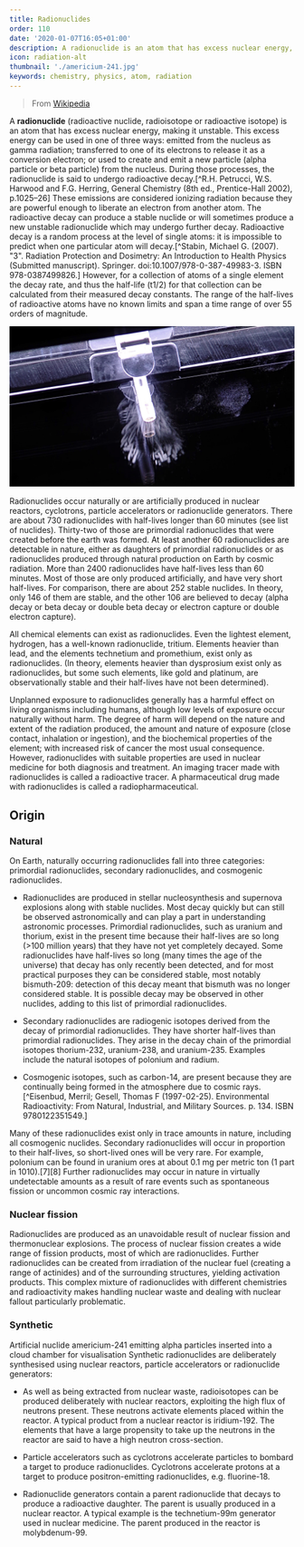```yaml
---
title: Radionuclides
order: 110
date: '2020-01-07T16:05+01:00'
description: A radionuclide is an atom that has excess nuclear energy, making it unstable
icon: radiation-alt
thumbnail: './americium-241.jpg'
keywords: chemistry, physics, atom, radiation
---
```


> From [Wikipedia](https://en.wikipedia.org/wiki/Radionuclide)

A __radionuclide__ (radioactive nuclide, radioisotope or radioactive isotope) is an atom that has excess nuclear energy, making it unstable. This excess energy can be used in one of three ways: emitted from the nucleus as gamma radiation; transferred to one of its electrons to release it as a conversion electron; or used to create and emit a new particle (alpha particle or beta particle) from the nucleus. During those processes, the radionuclide is said to undergo radioactive decay.[^R.H. Petrucci, W.S. Harwood and F.G. Herring, General Chemistry (8th ed., Prentice-Hall 2002), p.1025–26] These emissions are considered ionizing radiation because they are powerful enough to liberate an electron from another atom. The radioactive decay can produce a stable nuclide or will sometimes produce a new unstable radionuclide which may undergo further decay. Radioactive decay is a random process at the level of single atoms: it is impossible to predict when one particular atom will decay.[^Stabin, Michael G. (2007). "3". Radiation Protection and Dosimetry: An Introduction to Health Physics (Submitted manuscript). Springer. doi:10.1007/978-0-387-49983-3. ISBN 978-0387499826.] However, for a collection of atoms of a single element the decay rate, and thus the half-life (t1/2) for that collection can be calculated from their measured decay constants. The range of the half-lives of radioactive atoms have no known limits and span a time range of over 55 orders of magnitude.

![Artificial nuclide americium-241 emitting alpha particles](americium-241.jpg "Artificial nuclide americium-241 emitting alpha particles inserted into a cloud chamber for visualisation")

Radionuclides occur naturally or are artificially produced in nuclear reactors, cyclotrons, particle accelerators or radionuclide generators. There are about 730 radionuclides with half-lives longer than 60 minutes (see list of nuclides). Thirty-two of those are primordial radionuclides that were created before the earth was formed. At least another 60 radionuclides are detectable in nature, either as daughters of primordial radionuclides or as radionuclides produced through natural production on Earth by cosmic radiation. More than 2400 radionuclides have half-lives less than 60 minutes. Most of those are only produced artificially, and have very short half-lives. For comparison, there are about 252 stable nuclides. In theory, only 146 of them are stable, and the other 106 are believed to decay (alpha decay or beta decay or double beta decay or electron capture or double electron capture).

All chemical elements can exist as radionuclides. Even the lightest element, hydrogen, has a well-known radionuclide, tritium. Elements heavier than lead, and the elements technetium and promethium, exist only as radionuclides. (In theory, elements heavier than dysprosium exist only as radionuclides, but some such elements, like gold and platinum, are observationally stable and their half-lives have not been determined).

Unplanned exposure to radionuclides generally has a harmful effect on living organisms including humans, although low levels of exposure occur naturally without harm. The degree of harm will depend on the nature and extent of the radiation produced, the amount and nature of exposure (close contact, inhalation or ingestion), and the biochemical properties of the element; with increased risk of cancer the most usual consequence. However, radionuclides with suitable properties are used in nuclear medicine for both diagnosis and treatment. An imaging tracer made with radionuclides is called a radioactive tracer. A pharmaceutical drug made with radionuclides is called a radiopharmaceutical.

## Origin

### Natural
On Earth, naturally occurring radionuclides fall into three categories: primordial radionuclides, secondary radionuclides, and cosmogenic radionuclides.

- Radionuclides are produced in stellar nucleosynthesis and supernova explosions along with stable nuclides. Most decay quickly but can still be observed astronomically and can play a part in understanding astronomic processes. Primordial radionuclides, such as uranium and thorium, exist in the present time because their half-lives are so long (>100 million years) that they have not yet completely decayed. Some radionuclides have half-lives so long (many times the age of the universe) that decay has only recently been detected, and for most practical purposes they can be considered stable, most notably bismuth-209: detection of this decay meant that bismuth was no longer considered stable. It is possible decay may be observed in other nuclides, adding to this list of primordial radionuclides.

- Secondary radionuclides are radiogenic isotopes derived from the decay of primordial radionuclides. They have shorter half-lives than primordial radionuclides. They arise in the decay chain of the primordial isotopes thorium-232, uranium-238, and uranium-235. Examples include the natural isotopes of polonium and radium.

- Cosmogenic isotopes, such as carbon-14, are present because they are continually being formed in the atmosphere due to cosmic rays.[^Eisenbud, Merril; Gesell, Thomas F (1997-02-25). Environmental Radioactivity: From Natural, Industrial, and Military Sources. p. 134. ISBN 9780122351549.]

Many of these radionuclides exist only in trace amounts in nature, including all cosmogenic nuclides. Secondary radionuclides will occur in proportion to their half-lives, so short-lived ones will be very rare. For example, polonium can be found in uranium ores at about 0.1 mg per metric ton (1 part in 1010).[7][8] Further radionuclides may occur in nature in virtually undetectable amounts as a result of rare events such as spontaneous fission or uncommon cosmic ray interactions.

### Nuclear fission
Radionuclides are produced as an unavoidable result of nuclear fission and thermonuclear explosions. The process of nuclear fission creates a wide range of fission products, most of which are radionuclides. Further radionuclides can be created from irradiation of the nuclear fuel (creating a range of actinides) and of the surrounding structures, yielding activation products. This complex mixture of radionuclides with different chemistries and radioactivity makes handling nuclear waste and dealing with nuclear fallout particularly problematic.

### Synthetic
Artificial nuclide americium-241 emitting alpha particles inserted into a cloud chamber for visualisation
Synthetic radionuclides are deliberately synthesised using nuclear reactors, particle accelerators or radionuclide generators:

- As well as being extracted from nuclear waste, radioisotopes can be produced deliberately with nuclear reactors, exploiting the high flux of neutrons present. These neutrons activate elements placed within the reactor. A typical product from a nuclear reactor is iridium-192. The elements that have a large propensity to take up the neutrons in the reactor are said to have a high neutron cross-section.

- Particle accelerators such as cyclotrons accelerate particles to bombard a target to produce radionuclides. Cyclotrons accelerate protons at a target to produce positron-emitting radionuclides, e.g. fluorine-18.

- Radionuclide generators contain a parent radionuclide that decays to produce a radioactive daughter. The parent is usually produced in a nuclear reactor. A typical example is the technetium-99m generator used in nuclear medicine. The parent produced in the reactor is molybdenum-99.
